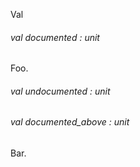Val



######  val       documented   :   unit    

Foo. 



######  val       undocumented   :   unit    



######  val       documented_above   :   unit    

Bar. 



